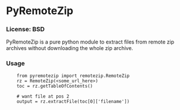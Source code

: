 # PyRemoteZip

### License: BSD

PyRemoteZip is a pure python module to extract files from remote zip archives without downloading the whole zip archive.

### Usage

        from pyremotezip import remotezip.RemoteZip
        rz = RemoteZip(<some_url_here>)
        toc = rz.getTableOfContents()
        
        # want file at pos 2
        output = rz.extractFile(toc[0]['filename'])
